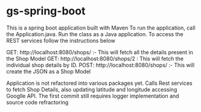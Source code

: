 # gs-spring-boot

This is a spring boot application built with Maven
To run the application, call the Application.java. Run the class as a Java application.
To access the REST services follow the instructions below

GET: http://localhost:8080/shops/   :- This will fetch all the details present in the Shop Model
GET: http://localhost:8080/shops/2 : This will fetch the individual shop details by ID.
POST: http://localhost:8080/shops/ :- This will create the JSON as a Shop Model

Application is not refactored into various packages yet.
Calls Rest services to fetch Shop Details, also updating latitude and longitude accessing Googlle API.
The first commit still requires logger implementation and source code refractoring